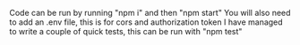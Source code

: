Code can be run by running "npm i" and then "npm start"
You will also need to add an .env file, this is for cors and authorization token
I have managed to write a couple of quick tests, this can be run with "npm test"
